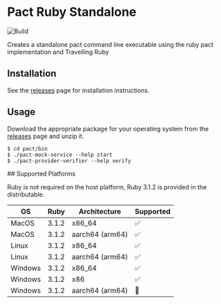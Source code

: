 # Pact Ruby Standalone

![Build](https://github.com/pact-foundation/pact-ruby-standalone/workflows/Build/badge.svg)

Creates a standalone pact command line executable using the ruby pact implementation and Travelling Ruby

## Installation

See the [releases](https://github.com/pact-foundation/pact-ruby-standalone/releases) page for installation instructions.

## Usage

Download the appropriate package for your operating system from the [releases](https://github.com/pact-foundation/pact-ruby-standalone/releases) page and unzip it.

    $ cd pact/bin
    $ ./pact-mock-service --help start
    $ ./pact-provider-verifier --help verify

## Supported Platforms

Ruby is not required on the host platform, Ruby 3.1.2 is provided in the distributable.


| OS     | Ruby      | Architecture   | Supported |
| -------| -------   | ------------   | --------- |
| MacOS  | 3.1.2     | x86_64         | ✅        |
| MacOS  | 3.1.2     | aarch64 (arm64)| ✅        |
| Linux  | 3.1.2     | x86_64         | ✅        |
| Linux  | 3.1.2     | aarch64 (arm64)| ✅        |
| Windows| 3.1.2     | x86_64         | ✅        |
| Windows| 3.1.2     | x86            | ✅        |
| Windows| 3.1.2     | aarch64 (arm64)| 🚧        |
